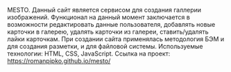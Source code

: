 MESTO.
Данный сайт является сервисом для создания галлерии изображений.
Функционал на данный момент заключается в возможности редактировать данные пользователя, добавлять новые карточки в галерею, удалять карточки из галереи, ставить/удалять лайки карточкам.
При создании сайта применялась методология БЭМ и для создания разметки, и для файловой системы.
Используемые технологии: HTML, CSS, JavaScript.
Ссылка на проект: https://romanpipko.github.io/mesto/
